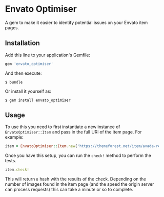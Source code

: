 # Envato Optimiser

A gem to make it easier to identify potential issues on your Envato item pages.

## Installation

Add this line to your application's Gemfile:

```ruby
gem 'envato_optimiser'
```

And then execute:

```
$ bundle
```

Or install it yourself as:

```
$ gem install envato_optimiser
```

## Usage

To use this you need to first instantiate a new instance of
`EnvatoOptimiser::Item` and pass in the full URI of the item page. For
example:

```rb
item = EnvatoOptimiser::Item.new('https://themeforest.net/item/avada-responsive-multipurpose-theme/2833226')
```

Once you have this setup, you can run the `check!` method to perform
the tests.

```rb
item.check!
```

This will return a hash with the results of the check. Depending on the
number of images found in the item page (and the speed the origin server
can process requests) this can take a minute or so to complete.
